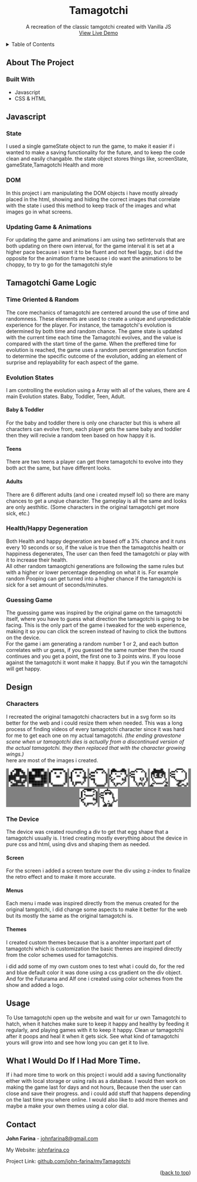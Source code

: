<a name="readme-top"></a>

<!-- # what did i do in this project -->
<!-- ## JAVSCRIPT
- manipualted the DOM images to create the illusion of a alive pet,
- set a game state that the whole game revolves arounds saving values,
- Game that is oriented around time so it will hatch and grow up depending on how long it is open for.
- Set a custom health degen and food so the player can interact and feed the tamagotchi -->
<!-- ### JS EVOLVE
- for the tamagotchi growing up i am basing it off of randomness and time, everytime the player grows up it saves a new time value and then compares it to what time the game was started, then throwing a random number untill the desired one is chosen. Making it entirely random and each game slightly different
- Hatching is defined by how many Cracks it has in the state, it slowly gathers up cracks untill it has 4 and then there is a possibility of the tamagotchi hatching
- There are Two Random choices for what teenager tamagothci you will get, and then there are 6 Random choices you can get for a adult
- each basing its randomness off of percentage out of 100 with a custom function. -->
<!-- ### JS HEALTH
- the tamagotchi will get hungry, less happy, sick, and poop. All randomly but will be less random if more then one applies at once.
- For Every random thing that happens it is based off of the same percentage random chance as everything else.
- When the tamaogtchi gets hungry you can feed it which will increase tamagtochis health by one. (if only fed treats your tamagotchi will get spoiled and call for attention when it is not needed.)
- Pooping is controlled by if the tamagotchi is sick (if it is sick it will poop more then usual) and then can clean up the poop by cleaning the tamagotchi,
- Randomly get sick at different times, and having to heal it before it looses all of the health. -->

<!-- ### JS ANIMATION
- I am controlling the animation within a animation set Interval and counting the seconds. So on every other second i play the frame. etc.
- for the animation where the character moves around the screen this is also based off of a random chance, so it creates the feeling taht the tamagtochi is moving on its own.
- this animation is controlled using class names that rely off of what position i want it. there are 4 defined classes for the position the tamagotchi can move. left, far-left, right, and far-right. With these being based off of random chance it gives off the feeling it is making its own mind up
- the same is for the random flipping that teens and adults do. where they will flip right to left this is also based off of random percentage and not hard coded. -->

<!-- #### EATING
- for the eating animations every tamagotchi has a side angle, and a open mouth angle. it detects which evolve state you are at and switches it out every other frame along with the food that its eating.
 -->

<!-- ## DESIGN
- Re created all tamagotchi sprites i could find into SVG'S and then manipulate those images
- tried to create the actual feel of a tamagotchi so players will feel more nostalgic for the website
- made my own custom tamagotchi color layout,
- recreated all the different menus to my best abilitys.
- Font choice used and why
- A screen layer over the screen to make it blurry as a actual tamagotchi would be -->

<!-- PROJECT LOGO -->
<br />
<div align="center">

<h1 align="center">Tamagotchi</h1>

  <p align="center">
   A recreation of the classic tamgotchi created with Vanilla JS
    <br />
    <a href="https://linktowebsite.com">View Live Demo</a>
</div>

<!-- TABLE OF CONTENTS -->
<details>
  <summary>Table of Contents</summary>
  <ol>
    <li>
      <a href="#about-the-project">About The Project</a>
      <ul>
        <li><a href="#built-with">Built With</a></li>
      </ul>
    </li>
    <li>
      <a href="#javascript">JavaScript</a>
      <ul>
        <li><a href="#state">State</a></li>
        <li><a href="#dom">DOM</a></li>
        <li><a href="#updating-game--animations">Updating Game & Animations</a></li>
      </ul>
    </li>
    <li>
      <a href="#tamagotchi-game-logic">Tamagotchi Game Logic</a>
      <ul>
        <li><a href="#time-oriented--random">Time Oriented & Random</a></li>
        <li><a href="#evolution-states">Evolution States</a></li>
        <ul>
            <li><a href="#baby--toddler">Baby & Toddler</a></li>
            <li><a href="#teens">Teens</a></li>
            <li><a href="#adults">Adults</a></li>
        </ul>
        <li><a href="#healthhappy-degeneration">Health/Happy Degeneration</a></li>
        <li><a href="#guessing-game">Guessing Game</a></li>
      </ul>
    </li>
    <li>
      <a href="#design">Design</a>
      <ul>
        <li><a href="#characters">Characters</a></li>
        <li><a href="#the-device">The Device</a></li>
        <ul>
            <li><a href="#screen">Screen</a></li>
            <li><a href="#menus">Menus</a></li>
            <li><a href="#themes">Themes</a></li>
        </ul>
      </ul>
    </li>
    <li><a href="#usage">Usage</a></li>
    <li><a href="#contact">Contact</a></li>
  </ol>
</details>


<!-- ABOUT THE PROJECT -->
## About The Project


### Built With
 - Javascript
 - CSS & HTML

## Javascript

### State
I used a single gameState object to run the game, to make it easier if i wanted to make a saving functionality for the future, and to keep the code clean and easily changable. the state object stores things like, screenState, gameState,Tamagotchi Health and more

### DOM
In this project i am manipulating the DOM objects i have mostly already placed in the html, showing and hiding the correct images that correlate with the state i used this method to keep track of the images and what images go in what screens.

### Updating Game & Animations
For updating the game and animations i am using two setIntervals that are both updating on there own interval, for the game interval it is set at a higher pace because i want it to be fluent and not feel laggy, but i did the opposite for the animation frame because i do want the animations to be choppy, to try to go for the tamagotchi style

## Tamagotchi Game Logic

### Time Oriented & Random
The core mechanics of tamagotchi are centered around the use of time and randomness. These elements are used to create a unique and unpredictable experience for the player. For instance, the tamagotchi's evolution is determined by both time and random chance. The game state is updated with the current time each time the Tamagotchi evolves, and the value is compared with the start time of the game. When the preffered time for evolution is reached, the game uses a random percent generation function to determine the specific outcome of the evolution, adding an element of surprise and replayability for each aspect of the game.

### Evolution States
I am controlling the evolution using a Array with all of the values, there are 4 main Evolution states. Baby, Toddler, Teen, Adult.
#### **Baby & Toddler**
For the baby and toddler there is only one character but this is where all characters can evolve from, each player gets the same baby and toddler then they will recivie a random teen based on how happy it is.

#### **Teens**
There are two teens a player can get there tamagotchi to evolve into they both act the same, but have different looks.

#### **Adults**
There are 6 different adults (and one i created myself lol) so there are many chances to get a unqiue character. The gameplay is all the same and looks are only aesthitic. (Some characters in the original tamagotchi get more sick, etc.)

### Health/Happy Degeneration
Both Health and happy degneration are based off a 3% chance and it runs every 10 seconds or so, if the value is true then the tamagotchis health or happiness degenerates, The user can then feed the tamagotchi or play with it to increase their health. <br>
All other random tamaogtchi generations are following the same rules but with a higher or lower percentage depending on what it is. For example random Pooping can get turned into a higher chance if the tamagotchi is sick for a set amount of seconds/minutes.

### Guessing Game
The guessing game was inspired by the original game on the tamagotchi itself, where you have to guess what direction the tamagotchi is going to be facing. This is the only part of the game i tweaked for the web experience, making it so you can click the screen instead of having to click the buttons on the device. <br>
For the game i am generating a random number 1 or 2, and each button correlates with ur guess, if you guessed the same number then the round continues and you get a point, the first one to 3 points wins. If you loose against the tamagotchi it wont make it happy. But if you win the tamagotchi will get happy.

## Design

### Characters
I recreated the original tamagotchi chacracters but in a svg form so its better for the web and i could resize them when needed. This was a long process of finding videos of every tamagotchi character since it was hard for me to get each one on my actual tamagotchi. *(the ending gravestone scene when ur tamagotchi dies is actually from a discontinued version of the actual tamagotchi. they then replaced that with the character growing wings.)* <br>
here are most of the images i created.

<div style="display: flex; flex-wrap: wrap; gap: 5px; justify-content: center;background-color: gray;">
    <img src="./src/tamaPictures/tamaEgg/tama_eggState1.svg" width="50" height="50" />
    <img src="./src/tamaPictures/tamaCharacter/childState1/tama_childState1.svg" width="50" height="50" />
    <img src="./src/tamaPictures/tamaCharacter/childState2/tama_childState2.svg" width="50" height="50" />
    <img src="./src/tamaPictures/tamaCharacter/teen1/tama_teen1.svg" width="50" height="50" />
    <img src="./src/tamaPictures/tamaCharacter/teen2/tama_teen2.svg" width="50" height="50" />
    <img src="./src/tamaPictures/tamaCharacter/adult1/tama_adult1.svg" width="50" height="50" />
    <img src="./src/tamaPictures/tamaCharacter/adult2/tama_adult2.svg" width="50" height="50" />
    <img src="./src/tamaPictures/tamaCharacter/adult3/tama_adult3.svg" width="50" height="50" />
    <img src="./src/tamaPictures/tamaCharacter/adult4/tama_adult4.svg" width="50" height="50" />
    <img src="./src/tamaPictures/tamaCharacter/adult5/tama_adult5.svg" width="50" height="50" />
    <img src="./src/tamaPictures/tamaCharacter/adult6/tama_adult6.svg" width="50" height="50" />
</div>

### The Device
The device was created rounding a div to get that egg shape that a tamagotchi usually is. I tried creating mostly everything about the device in pure css and html, using divs and shaping them as needed.

#### **Screen**
For the screen i added a screen texture over the div using z-index to finalize the retro effect and to make it more accurate.

#### **Menus**
Each menu i made was inspired directly from the menus created for the original tamgotchi, i did change some aspects to make it better for the web but its mostly the same as the original tamagotchi is.

#### **Themes**
I created custom themes because that is a anohter important part of tamagotchi which is customization the basic themes are inspired directly from the color schemes used for tamagotchis.

i did add some of my own custom ones to test what i could do, for the red and blue default color it was done using a css gradient on the div object. And for the Futurama and Alf one i created using color schemes from the show and added a logo.

<!-- USAGE EXAMPLES -->
## Usage
To Use tamagotchi open up the website and wait for ur own Tamagotchi to hatch, when it hatches make sure to keep it happy and healthy by feeding it regularly, and playing games with it to keep it happy.
Clean ur tamagotchi after it poops and heal it when it gets sick. See what kind of tamagotchi yours will grow into and see how long you can get it to live.

## What I Would Do If I Had More Time.
If i had more time to work on this project i would add a saving functionality either with local storage or using rails as a database.
I would then work on making the game last for days and not hours, Because then the user can close and save their progress.
and i could add stuff that happens depending on the last time you where online.
I would also like to add more themes and maybe a make your own themes using a color dial.


<!-- CONTACT -->
## Contact

**John Farina** - johnfarina8@gmail.com

My Website: [johnfarina.co](https://johnfarina.co)

Project Link: [github.com/john-farina/myTamagotchi](https://github.com/john-farina/myTamagotchi)

<p align="right">(<a href="#readme-top">back to top</a>)</p>





